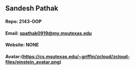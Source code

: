 ## Sandesh Pathak
#### Repo: 2143-OOP
#### Email: spathak0919@my.msutexas.edu
#### Website: NONE

#### Avatar:(https://cs.msutexas.edu/~griffin/zcloud/zcloud-files/einstein_avatar.png)
